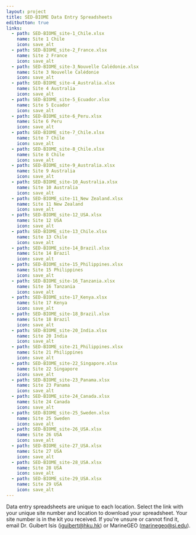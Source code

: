 ```yaml
---
layout: project
title: SED-BIOME Data Entry Spreadsheets
editbutton: true
links:
  - path: SED-BIOME_site-1_Chile.xlsx
    name: Site 1 Chile
    icon: save_alt
  - path: SED-BIOME_site-2_France.xlsx
    name: Site 2 France
    icon: save_alt
  - path: SED-BIOME_site-3_Nouvelle Calédonie.xlsx
    name: Site 3 Nouvelle Calédonie
    icon: save_alt
  - path: SED-BIOME_site-4_Australia.xlsx
    name: Site 4 Australia
    icon: save_alt
  - path: SED-BIOME_site-5_Ecuador.xlsx
    name: Site 5 Ecuador
    icon: save_alt
  - path: SED-BIOME_site-6_Peru.xlsx
    name: Site 6 Peru
    icon: save_alt
  - path: SED-BIOME_site-7_Chile.xlsx
    name: Site 7 Chile
    icon: save_alt
  - path: SED-BIOME_site-8_Chile.xlsx
    name: Site 8 Chile
    icon: save_alt
  - path: SED-BIOME_site-9_Australia.xlsx
    name: Site 9 Australia
    icon: save_alt
  - path: SED-BIOME_site-10_Australia.xlsx
    name: Site 10 Australia
    icon: save_alt
  - path: SED-BIOME_site-11_New Zealand.xlsx
    name: Site 11 New Zealand
    icon: save_alt
  - path: SED-BIOME_site-12_USA.xlsx
    name: Site 12 USA
    icon: save_alt
  - path: SED-BIOME_site-13_Chile.xlsx
    name: Site 13 Chile
    icon: save_alt
  - path: SED-BIOME_site-14_Brazil.xlsx
    name: Site 14 Brazil
    icon: save_alt
  - path: SED-BIOME_site-15_Philippines.xlsx
    name: Site 15 Philippines
    icon: save_alt
  - path: SED-BIOME_site-16_Tanzania.xlsx
    name: Site 16 Tanzania
    icon: save_alt
  - path: SED-BIOME_site-17_Kenya.xlsx
    name: Site 17 Kenya
    icon: save_alt
  - path: SED-BIOME_site-18_Brazil.xlsx
    name: Site 18 Brazil
    icon: save_alt
  - path: SED-BIOME_site-20_India.xlsx
    name: Site 20 India 
    icon: save_alt
  - path: SED-BIOME_site-21_Philippines.xlsx
    name: Site 21 Philippines 
    icon: save_alt
  - path: SED-BIOME_site-22_Singapore.xlsx
    name: Site 22 Singapore 
    icon: save_alt
  - path: SED-BIOME_site-23_Panama.xlsx
    name: Site 23 Panama 
    icon: save_alt
  - path: SED-BIOME_site-24_Canada.xlsx
    name: Site 24 Canada 
    icon: save_alt
  - path: SED-BIOME_site-25_Sweden.xlsx
    name: Site 25 Sweden 
    icon: save_alt
  - path: SED-BIOME_site-26_USA.xlsx
    name: Site 26 USA 
    icon: save_alt
  - path: SED-BIOME_site-27_USA.xlsx
    name: Site 27 USA 
    icon: save_alt
  - path: SED-BIOME_site-28_USA.xlsx
    name: Site 28 USA 
    icon: save_alt
  - path: SED-BIOME_site-29_USA.xlsx
    name: Site 29 USA 
    icon: save_alt
---
```

  
Data entry spreadsheets are unique to each location. Select the link with your unique site number and location to download your spreadsheet. Your site number is in the kit you received. If you're unsure or cannot find it, email  Dr. Guibert Isis (iguibert@hku.hk) or MarineGEO (marinegeo@si.edu).